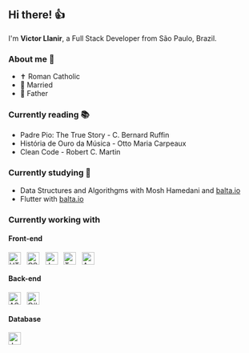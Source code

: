 ## Hi there! 👍

I'm <b>Victor Llanir</b>, a Full Stack Developer from São Paulo, Brazil.

### About me 🧔
- ✝ Roman Catholic
- 💍 Married
- 👶 Father

### Currently reading 📚
- Padre Pio: The True Story - C. Bernard Ruffin
- História de Ouro da Música - Otto Maria Carpeaux
- Clean Code - Robert C. Martin

### Currently studying 🧠
- Data Structures and Algorithgms with Mosh Hamedani and <a href="http://balta.io/">balta.io</a>
- Flutter with <a href="http://balta.io/">balta.io</a>

### Currently working with
#### Front-end
<div style="display: inline-block">
  <img align="center" alt="HTML" height="25" width="25" src="https://cdn.jsdelivr.net/gh/devicons/devicon/icons/html5/html5-original.svg" />&nbsp;&nbsp;
  <img align="center" alt="CSS" height="25" width="25" src="https://cdn.jsdelivr.net/gh/devicons/devicon/icons/css3/css3-original.svg" />&nbsp;&nbsp;
  <img align="center" alt="JavaScript" height="25" width="25" src="https://cdn.jsdelivr.net/gh/devicons/devicon/icons/javascript/javascript-original.svg" />&nbsp;&nbsp;
  <img align="center" alt="TypeScript" height="25" width="25" src="https://cdn.jsdelivr.net/gh/devicons/devicon/icons/typescript/typescript-original.svg" />&nbsp;&nbsp;
  <img align="center" alt="Angular" height="25" width="25" src="https://cdn.jsdelivr.net/gh/devicons/devicon/icons/angularjs/angularjs-plain.svg" />&nbsp;&nbsp;
</div>

#### Back-end
<div style="display: inline-block">
  <img align="center" alt="ASP.NET Core" height="25" width="25" src="https://cdn.jsdelivr.net/gh/devicons/devicon/icons/dotnetcore/dotnetcore-original.svg" />&nbsp;&nbsp;
  <img align="center" alt="C#" height="25" width="25" src="https://cdn.jsdelivr.net/gh/devicons/devicon/icons/csharp/csharp-original.svg" />&nbsp;&nbsp;
</div>

#### Database
<div style="display: inline-block">
  <img align="center" alt="JavaScript" height="25" width="25" src="https://cdn.jsdelivr.net/gh/devicons/devicon/icons/mongodb/mongodb-original.svg" />&nbsp;&nbsp;
</div>
